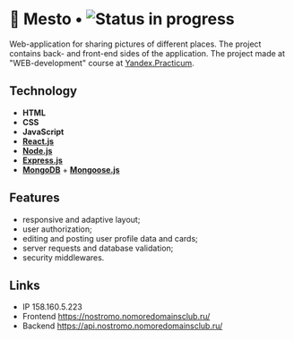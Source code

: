 # :mount_fuji: Mesto • ![Status in progress](https://badgen.net/badge/status/in%20progress/yellow)

Web-application for sharing pictures of different places. The project contains back- and front-end sides of the application. The project made at "WEB-development" course at [Yandex.Practicum](https://practicum.yandex.ru/ 'Yandex.Practicum').

## Technology

- **HTML**
- **CSS**
- **JavaScript**
- [**React.js**](https://reactjs.org 'React.js')
- [**Node.js**](https://nodejs.org/en/ 'Node.js')
- [**Express.js**](https://expressjs.com 'Express.js')
- [**MongoDB**](https://www.mongodb.com 'MongoDB') + [**Mongoose.js**](https://mongoosejs.com 'Mongoose')

## Features

- responsive and adaptive layout;
- user authorization;
- editing and posting user profile data and cards;
- server requests and database validation;
- security middlewares.

## Links

- IP 158.160.5.223
- Frontend https://nostromo.nomoredomainsclub.ru/
- Backend https://api.nostromo.nomoredomainsclub.ru/
